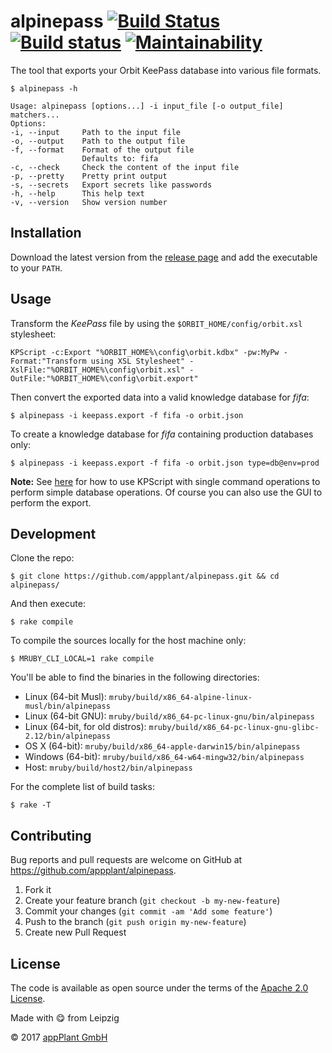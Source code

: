 # alpinepass [![Build Status](https://travis-ci.org/appPlant/alpinepass.svg?branch=master)](https://travis-ci.org/appPlant/alpinepass) [![Build status](https://ci.appveyor.com/api/projects/status/76ytl3ycyqs0va8j/branch/master?svg=true)](https://ci.appveyor.com/project/katzer/alpinepass/branch/master) [![Maintainability](https://api.codeclimate.com/v1/badges/f5d906346be0d06ae4fc/maintainability)](https://codeclimate.com/github/appPlant/alpinepass/maintainability)

The tool that exports your Orbit KeePass database into various file formats.

    $ alpinepass -h

    Usage: alpinepass [options...] -i input_file [-o output_file] matchers...
    Options:
    -i, --input     Path to the input file
    -o, --output    Path to the output file
    -f, --format    Format of the output file
                    Defaults to: fifa
    -c, --check     Check the content of the input file
    -p, --pretty    Pretty print output
    -s, --secrets   Export secrets like passwords
    -h, --help      This help text
    -v, --version   Show version number

## Installation

Download the latest version from the [release page][releases] and add the executable to your `PATH`.

## Usage

Transform the _KeePass_ file by using the `$ORBIT_HOME/config/orbit.xsl` stylesheet:

    KPScript -c:Export "%ORBIT_HOME%\config\orbit.kdbx" -pw:MyPw -Format:"Transform using XSL Stylesheet" -XslFile:"%ORBIT_HOME%\config\orbit.xsl" -OutFile:"%ORBIT_HOME%\config\orbit.export"

Then convert the exported data into a valid knowledge database for _fifa_:

    $ alpinepass -i keepass.export -f fifa -o orbit.json

To create a knowledge database for _fifa_ containing production databases only:

    $ alpinepass -i keepass.export -f fifa -o orbit.json type=db@env=prod

__Note:__ See [here][keepass] for how to use KPScript with single command operations to perform simple database operations. Of course you can also use the GUI to perform the export.

## Development

Clone the repo:

    $ git clone https://github.com/appplant/alpinepass.git && cd alpinepass/

And then execute:

    $ rake compile

To compile the sources locally for the host machine only:

    $ MRUBY_CLI_LOCAL=1 rake compile

You'll be able to find the binaries in the following directories:

- Linux (64-bit Musl): `mruby/build/x86_64-alpine-linux-musl/bin/alpinepass`
- Linux (64-bit GNU): `mruby/build/x86_64-pc-linux-gnu/bin/alpinepass`
- Linux (64-bit, for old distros): `mruby/build/x86_64-pc-linux-gnu-glibc-2.12/bin/alpinepass`
- OS X (64-bit): `mruby/build/x86_64-apple-darwin15/bin/alpinepass`
- Windows (64-bit): `mruby/build/x86_64-w64-mingw32/bin/alpinepass`
- Host: `mruby/build/host2/bin/alpinepass`

For the complete list of build tasks:

    $ rake -T

## Contributing

Bug reports and pull requests are welcome on GitHub at https://github.com/appplant/alpinepass.

1. Fork it
2. Create your feature branch (`git checkout -b my-new-feature`)
3. Commit your changes (`git commit -am 'Add some feature'`)
4. Push to the branch (`git push origin my-new-feature`)
5. Create new Pull Request

## License

The code is available as open source under the terms of the [Apache 2.0 License][license].

Made with :yum: from Leipzig

© 2017 [appPlant GmbH][appplant]

[releases]: https://github.com/appplant/alpinepass/releases
[keepass]: https://keepass.info/help/v2_dev/scr_sc_index.html#export
[license]: http://opensource.org/licenses/Apache-2.0
[appplant]: www.appplant.de
